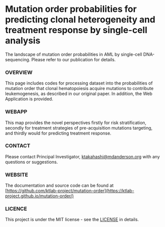 # Mutation order probabilities for predicting clonal heterogeneity and treatment response by single-cell analysis
The landscape of mutation order probabilities in AML by single-cell DNA-sequencing. Please refer to our publication for details.


### OVERVIEW
This page includes codes for processing dataset into the probabilities of mutation order that clonal hematopoiesis acquire mutations to contribute leukemogenesis, as described in our original paper. In addition, the Web Application is provided.


### WEBAPP
This map provides the novel perspectives firstly for risk stratification, secondly for treatment strategies of pre-acquisition mutations targeting, and thirdly would for predicting treatment response.


### CONTACT
Please contact Principal Investigator, <ktakahashi@mdanderson.org> with any questions or suggestions.


### WEBSITE
The documentation and source code can be found at [https://github.com/ktlab-project/mutation-order](https://ktlab-project.github.io/mutation-order/)


### LICENCE
This project is under the MIT license - see the [LICENSE](https://github.com/ktlab-project/mutation-order/blob/main/LICENSE) in details.
